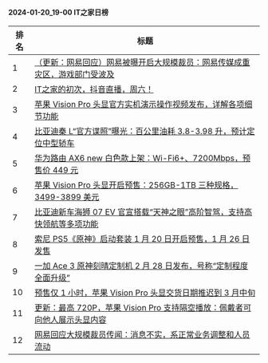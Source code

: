 #### 2024-01-20_19-00  IT之家日榜

| 排名 | 标题|
| --- | ---|
| 1 | [（更新：网易回应）网易被曝开启大规模裁员：网易传媒成重灾区，游戏部门受波及](https://www.ithome.com/0/746/250.htm) |
| 2 | [IT之家的初次，抖音直播，周六！](https://www.ithome.com/0/746/249.htm) |
| 3 | [苹果 Vision Pro 头显官方实机演示操作视频发布，详解各项细节功能](https://www.ithome.com/0/746/274.htm) |
| 4 | [比亚迪秦 L“官方谍照”曝光：百公里油耗 3.8-3.98 升，预计定位中型轿车](https://www.ithome.com/0/746/272.htm) |
| 5 | [华为路由 AX6 new 白色款上架：Wi-Fi6+、7200Mbps，预售价 449 元](https://www.ithome.com/0/746/254.htm) |
| 6 | [苹果 Vision Pro 头显开启预售：256GB-1TB 三种规格，3499-3899 美元](https://www.ithome.com/0/746/262.htm) |
| 7 | [比亚迪新车海狮 07 EV 官宣搭载“天神之眼”高阶智驾，支持高快领航等多项功能](https://www.ithome.com/0/746/252.htm) |
| 8 | [索尼 PS5《原神》启动套装 1 月 20 日开启预售，1 月 26 日发售](https://www.ithome.com/0/746/263.htm) |
| 9 | [一加 Ace 3 原神刻晴定制机 2 月 28 日发布，号称“定制程度全面升级”](https://www.ithome.com/0/746/261.htm) |
| 10 | [预售仅 1 小时，苹果 Vision Pro 头显交货日期推迟到 3 月中旬](https://www.ithome.com/0/746/266.htm) |
| 11 | [更新：最高 720P，苹果 Vision Pro 支持隔空播放：佩戴者可向他人展示头显内容](https://www.ithome.com/0/746/282.htm) |
| 12 | [网易回应大规模裁员传闻：消息不实，系正常业务调整和人员流动](https://www.ithome.com/0/746/268.htm) |
